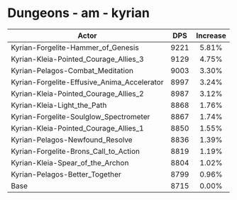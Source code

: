# Dungeons - am - kyrian
| Actor | DPS | Increase |
|---|:---:|:---:|
|Kyrian-Forgelite-Hammer_of_Genesis|9221|5.81%|
|Kyrian-Kleia-Pointed_Courage_Allies_3|9129|4.75%|
|Kyrian-Pelagos-Combat_Meditation|9003|3.30%|
|Kyrian-Forgelite-Effusive_Anima_Accelerator|8997|3.24%|
|Kyrian-Kleia-Pointed_Courage_Allies_2|8987|3.12%|
|Kyrian-Kleia-Light_the_Path|8868|1.76%|
|Kyrian-Forgelite-Soulglow_Spectrometer|8867|1.74%|
|Kyrian-Kleia-Pointed_Courage_Allies_1|8850|1.55%|
|Kyrian-Pelagos-Newfound_Resolve|8836|1.39%|
|Kyrian-Forgelite-Brons_Call_to_Action|8819|1.19%|
|Kyrian-Kleia-Spear_of_the_Archon|8804|1.02%|
|Kyrian-Pelagos-Better_Together|8799|0.96%|
|Base|8715|0.00%|
